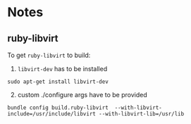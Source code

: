 # Notes

## ruby-libvirt

To get `ruby-libvirt` to build:
1. `libvirt-dev` has to be installed
```shell
sudo apt-get install libvirt-dev
```
2. custom ./configure args have to be provided
```shell
bundle config build.ruby-libvirt  --with-libvirt-include=/usr/include/libvirt --with-libvirt-lib=/usr/lib
```
